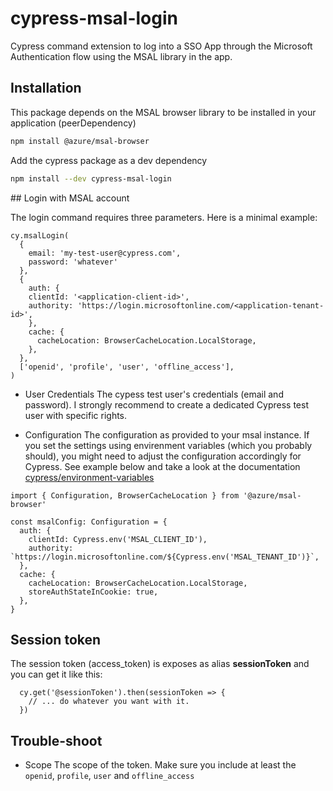 # cypress-msal-login
Cypress command extension to log into a SSO App through the Microsoft Authentication flow using the MSAL library in the app.

## Installation

This package depends on the MSAL browser library to be installed in your application (peerDependency)

```bash
npm install @azure/msal-browser
```

Add the cypress package as a dev dependency

```bash
npm install --dev cypress-msal-login
```


## Login with MSAL account

The login command requires three parameters. Here is a minimal example:

```
cy.msalLogin(
  {
    email: 'my-test-user@cypress.com',
    password: 'whatever'
  },
  {
    auth: {
    clientId: '<application-client-id>',
    authority: 'https://login.microsoftonline.com/<application-tenant-id>',
    },
    cache: {
      cacheLocation: BrowserCacheLocation.LocalStorage,
    },
  },
  ['openid', 'profile', 'user', 'offline_access'],
)
```

- User Credentials
The cypess test user's credentials (email and password). I strongly recommend to create a dedicated Cypress test user with specific rights.

- Configuration
The configuration as provided to your msal instance. If you set the settings using envirenment variables (which you probably should), you might need to adjust the configuration accordingly for Cypress. See example below and take a look at the documentation [cypress/environment-variables](https://docs.cypress.io/guides/guides/environment-variables)
```
import { Configuration, BrowserCacheLocation } from '@azure/msal-browser'

const msalConfig: Configuration = {
  auth: {
    clientId: Cypress.env('MSAL_CLIENT_ID'),
    authority: `https://login.microsoftonline.com/${Cypress.env('MSAL_TENANT_ID')}`,
  },
  cache: {
    cacheLocation: BrowserCacheLocation.LocalStorage,
    storeAuthStateInCookie: true,
  },
}
```

## Session token

The session token (access_token) is exposes as alias **sessionToken** and you can get it like this:
```
  cy.get('@sessionToken').then(sessionToken => {
    // ... do whatever you want with it.
  })
```




## Trouble-shoot

- Scope
The scope of the token. Make sure you include at least the `openid`, `profile`, `user` and `offline_access` 
